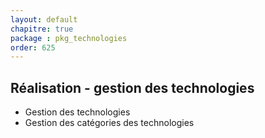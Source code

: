 ```yaml
---
layout: default
chapitre: true
package : pkg_technologies
order: 625
---
```


## Réalisation - gestion des technologies


- Gestion des technologies
- Gestion des catégories des technologies